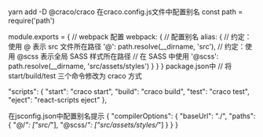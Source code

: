 ## 
yarn add -D @craco/craco
在craco.config.js文件中配置别名
const path = require('path')

module.exports = {
  // webpack 配置
  webpack: {
    // 配置别名
    alias: {
      // 约定：使用 @ 表示 src 文件所在路径
      '@': path.resolve(__dirname, 'src'),
      // 约定：使用 @scss 表示全局 SASS 样式所在路径
      // 在 SASS 中使用
      '@scss': path.resolve(__dirname, 'src/assets/styles')
    }
  }
}
package.json中
// 将 start/build/test 三个命令修改为 craco 方式

"scripts": {
  "start": "craco start",
  "build": "craco build",
  "test": "craco test",
  "eject": "react-scripts eject"
},

在jsconfig.json中配置别名提示
{
  "compilerOptions": {
    "baseUrl": "./",
    "paths": {
      "@/*": ["src/*"],
      "@scss/*": ["src/assets/styles/*"]
    }
  }
}